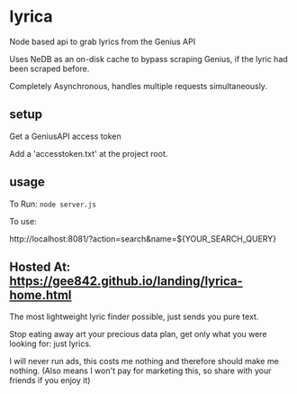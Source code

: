# lyrica
Node based api to grab lyrics from the Genius API

Uses NeDB as an on-disk cache to bypass scraping Genius, if the lyric had been scraped before.

Completely Asynchronous, handles multiple requests simultaneously.

## setup
Get a GeniusAPI access token

Add a 'accesstoken.txt' at the project root.

## usage
To Run:
```node server.js```

To use:

http://localhost:8081/?action=search&name=${YOUR_SEARCH_QUERY}


## Hosted At: https://gee842.github.io/landing/lyrica-home.html

The most lightweight lyric finder possible, just sends you pure text.

Stop eating away art your precious data plan, get only what you were looking for: just lyrics.

I will never run ads, this costs me nothing and therefore should make me nothing. (Also means I won't pay for marketing this, so share with your friends if you enjoy it)
